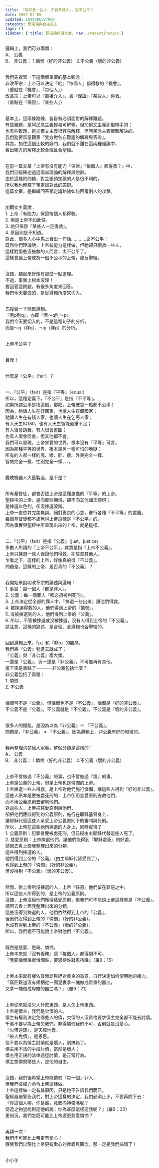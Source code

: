 ```yaml
---
title: 『神只救一些人，不救其他人』，這不公平？
date: 2007-02-05
updated: 1648006587000
category: 預定論與自由意志
tags: []
sidebar: { title: 預定論精選文章, nav: predestination }
---
```


<p>邏輯上，我們可分兩類：<br/>
A、 公義<br/>
B、 非公義： 1.憐憫（好的非公義） 2.不公義（壞的非公義）</p>
<p><br/>
我們先複習一下這兩個重要的基本觀念：<br/>
非改革宗：上帝可以決定『給』『每個人』都得救的『機會』。<br/>
（重點在『機會』、『每個人』）<br/>
改革宗：上帝可以『直接介入』，且『保證』『某些人』得救。<br/>
（重點在『保證』、『某些人』）</p>
<p><br/>
基本上，這兩條路線，各自有必須面對的解釋難題。<br/>
有些難題，是阿民念主義輕易可解釋，但加爾文主義卻很棘手的；<br/>
也有些難題，是加爾文主義很容易解釋，但阿民念主義很難解決的。<br/>
我們務要留意觀察『雙方對各自難題的解釋與答辯』。<br/>
其實，抓住這個比較的竅門，我們就不難在這兩種理論中，<br/>
看出哪方的解釋比較合理且合聖經。</p>
<p><br/>
在前一篇文章『上帝有沒有能力『保證』『每個人』都得救？』中，<br/>
我們已經陳述過這兩派理論的解釋與說辭。<br/>
由於這樣的問題，對主張預定論的人是很不利的，<br/>
所以我也解釋了預定論對此的答辯。<br/>
這篇文章，是繼續回答預定論路線如何回覆別人的攻擊。</p>
<p><br/>
加爾文主義說：<br/>
1. 上帝『有能力』保證每個人都得救。<br/>
2. 但是上帝不如此做。<br/>
3. 祂只保證『某些人一定得救』。<br/>
4. 原因則是不知道。<br/>
對此，很多人心中馬上冒出一句話…………這不公平！<br/>
既然你們理論說，上帝有能力這樣做，但祂卻只願救一些人，<br/>
這樣對那些沒被救的人而言，太不公平了。<br/>
這樣會讓上帝成為一個不公平的上帝，違反聖經。</p>
<p><br/>
沒錯，聽起來好像有那麼一點道理。<br/>
不過，事實上根本沒理！<br/>
要回答這問題，有很多角度來回答。<br/>
我們今天要做的，是從邏輯角度來切入。</p>
<p><br/>
先複習一下簡單邏輯。<br/>
『若p則q』，亦即『若～q則～p』。<br/>
我們今天要切入的，不是這種句子的分析，<br/>
而是～q（非q）、～p（非p）的分析。</p>
<p><br/>
上帝不公平？</p>
<p><br/>
且慢！</p>
<p><br/>
什麼是『公平』（fair）？</p>
<p><br/>
一、『公平』（fair）是指『平等』（equal）<br/>
所以，這種定義下，『不公平』是指『不平等』。<br/>
如果所謂公平是指這個，那麼，上帝確實一點都不公平！<br/>
因為，祂讓人生在好國家，也讓人生在爛國家；<br/>
祂讓人生在有錢人家，也讓人生在乞丐人家；<br/>
有人天生IQ180，也有人天生智能嚴重不足；<br/>
有人很會跳舞，有人很會畫圖；<br/>
也有人很會唸書，但其他都不會。<br/>
我們可以發現，上帝掌管的世界，根本沒有『平等』可言。<br/>
因為那種平等的世界，根本是另一種可怕的地獄：<br/>
所有的人都一樣的高、矮、胖、瘦、外表完全一樣、<br/>
智商完全一樣、性別完全一樣、、、。</p>
<p><br/>
變成機器人大量製造，是不是？</p>
<p><br/>
所有基督徒，都會否認上帝是這種愚蠢的『平等』的上帝。<br/>
聖經中的上帝，是向摩西顯現，卻不向其他國王顯現；<br/>
是揀選以色列，卻沒揀選波斯。<br/>
上帝一直依其完美無誤、絕對善良的心意，進行各種『不平等』的處置。<br/>
每個基督徒都不該覺得上帝這樣是『不公平』的。<br/>
因為事實與聖經中所呈現出來的上帝，就是這樣。</p>
<p><br/>
二、『公平』（fair）是指『公義』（just，justice）<br/>
多數人所謂的『上帝不公平』，其實是指『上帝不公義』。<br/>
上帝只揀選一些人保證他們得救，卻放棄其他人。<br/>
乍看之下，這樣的上帝，好像真的很『不公義』。<br/>
問題是，這樣的上帝，是否真的『不公義』？</p>
<p><br/>
我開始來說明改革宗的論述與邏輯：<br/>
1. 事實：每一個人『都是罪人』。<br/>
2. 公義：每一個罪人『都必須被判死刑』。<br/>
3. 上帝決定從全部的罪人中，『揀選一些出來』讓他們得救。<br/>
4. 被揀選得救的人，他們得到上帝的『憐憫』。<br/>
5. 沒被揀選到的人，他們得到上帝的『公義』。<br/>
6. 所以，不管被揀選或沒被揀選，沒有人得到上帝的『不公義』。<br/>
請注意，這樣的論述，是合理、合邏輯也合聖經的。</p>
<p><br/>
回到邏輯上來，『p』和『非p』的觀念。<br/>
我們將『公義』套進去就成了：<br/>
『公義』與『非公義』兩大類。<br/>
一邊是『公義』，另一邊是『非公義』，不可能再有其他。<br/>
接下來是重點了--------非公義包括什麼？<br/>
非公義包括了兩種：<br/>
1. 憐憫<br/>
2. 不公義</p>
<p><br/>
憐憫可不是『公義』，但憐憫也不是『不公義』，憐憫是『好的非公義』。<br/>
不公義不是『公義』，不公義就是『不公義』，不公義是『壞的非公義』。</p>
<p><br/>
很多人的錯亂，是因為以為『非公義』＝ 『不公義』。<br/>
問題是，『非公義』 ≠ 『不公義』，因為邏輯上，非公義有好的和壞的。</p>
<p><br/>
我再整理清楚給大家看，整個分類是這樣的：<br/>
A、 公義<br/>
B、 非公義： 1.憐憫（好的非公義） 2.不公義（壞的非公義）</p>
<p><br/>
上帝不曾做過『不公義』的事，也不曾做過『壞』的事。<br/>
上帝是公義的上帝，但是上帝也是憐憫的上帝。<br/>
上帝揀選一些人得救，是上帝對他們施行憐憫，讓這些人得到『好的非公義』。<br/>
這些人原本是要被處死刑的，上帝卻用慈愛原則去救他們，<br/>
而不用公義原則去審判他們。<br/>
對這些人，上帝把慈愛原則給他們，<br/>
卻把他們應該得到的公義原則，施行在耶穌基督身上，<br/>
讓耶穌代替這些人承受上帝公義原則下的審判與死刑。<br/>
所以，上帝在這些祂所揀選的人身上，同時實現了：<br/>
1. 公義原則：犯罪者要被處死刑，但已經由主耶穌代替這些人死了。<br/>
2. 慈愛原則：上帝揀選他們，讓他們能得到『耶穌處死』的好處。<br/>
請回去看上面我整理出來的分類，<br/>
這些得到揀選的人，<br/>
他們得到上帝的『公義』（由主耶穌代替受罰了），<br/>
也得到上帝的『憐憫』（好的非公義），<br/>
但沒得到『不公義』（壞的非公義）。</p>
<p><br/>
然而，對上帝所沒揀選的人，上帝『任憑』他們留在罪惡之中。<br/>
所以這些人所得到的，是上帝的公義原則。<br/>
沒錯，上帝沒給他們獲得慈愛原則，但我們可不能說上帝這樣就是『不公義』。<br/>
請回去看上面我整理出來的分類，<br/>
這些沒得到揀選的人，他們依然得到上帝的『公義』，<br/>
但他們沒得到上帝的『憐憫』（好的非公義），<br/>
也沒有得到上帝的『不公義』（壞的非公義）。<br/>
所以，我們絕不可能說上帝對他們『不公義』。</p>
<p><br/>
既然是慈愛、恩典、憐憫，<br/>
上帝本來就『沒有義務』讓『每個人』都得到不可。<br/>
『我要憐憫誰就憐憫誰，要恩待誰就恩待誰』（羅9：15）</p>
<p><br/>
上帝本來就有權依其無誤與絕對善良的旨意，自行決定如何使用祂的權力，<br/>
『窯匠難道沒有權柄從一團泥裏拿一塊做成貴重的器皿，<br/>
又拿一塊做成卑賤的器皿嗎？』（羅9：21）</p>
<p><br/>
上帝從來就沒欠人什麼東西，是人欠上帝東西。<br/>
上帝是債主，我們是欠債的人。<br/>
債主有權利決定免哪些人的債，欠債的人沒資格要求債主完全都不能去討債。<br/>
千萬不要以為上帝欠我們，非得憐憫我們不可，否則就是沒愛心。<br/>
『欠債還錢』，是天經地義。<br/>
『被人免債』，是恩惠。<br/>
但不要以為債主討債就是壞人，別搞錯了。<br/>
債主用不法的手段討債，當然是壞人；<br/>
債主用正規的法律途徑討債，是正常行為。<br/>
債主想憐憫哪些人，是他的自由。</p>
<p><br/>
沒錯，我們很希望上帝能憐憫『每一個』罪人，<br/>
但我們沒權力命令上帝這樣做。<br/>
上帝這樣做一定有其原因，只是祂不告訴我們而已。<br/>
聖經嚴嚴警告我們，對上帝這樣的決定，我們必須止步，不要再問下去：<br/>
『你這個人哪，你是誰，竟敢向神強嘴呢？<br/>
受造之物豈能對造他的說：你為甚麼這樣造我呢？』（羅9：20）<br/>
更何況，我們怎麼可能比上帝還更慈愛憐憫？</p>
<p><br/>
再講一次：<br/>
我們不可能比上帝更有愛心！<br/>
假使我們出現比上帝更有愛心的教義與觀念，那一定是我們搞錯了！</p>
<p><br/>
小小羊</p>
<p> </p>
